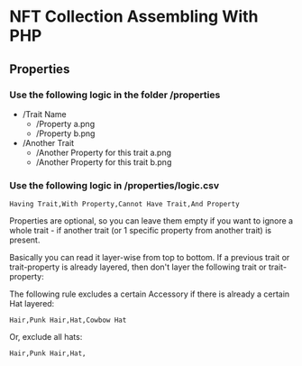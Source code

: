# NFT Collection Assembling With PHP

## Properties

### Use the following logic in the folder /properties
- /Trait Name
    - /Property a.png
    - /Property b.png
- /Another Trait
    - /Another Property for this trait a.png
    - /Another Property for this trait b.png

### Use the following logic in /properties/logic.csv

`Having Trait,With Property,Cannot Have Trait,And Property`

Properties are optional, so you can leave them empty if you want to ignore a whole 
trait - if another trait (or 1 specific property from another trait) is present.

Basically you can read it layer-wise from top to bottom. If a previous trait or
trait-property is already layered, then don't layer the following trait or trait-property:

The following rule excludes a certain Accessory if there is already a certain Hat layered:

`Hair,Punk Hair,Hat,Cowbow Hat`

Or, exclude all hats:

`Hair,Punk Hair,Hat,`